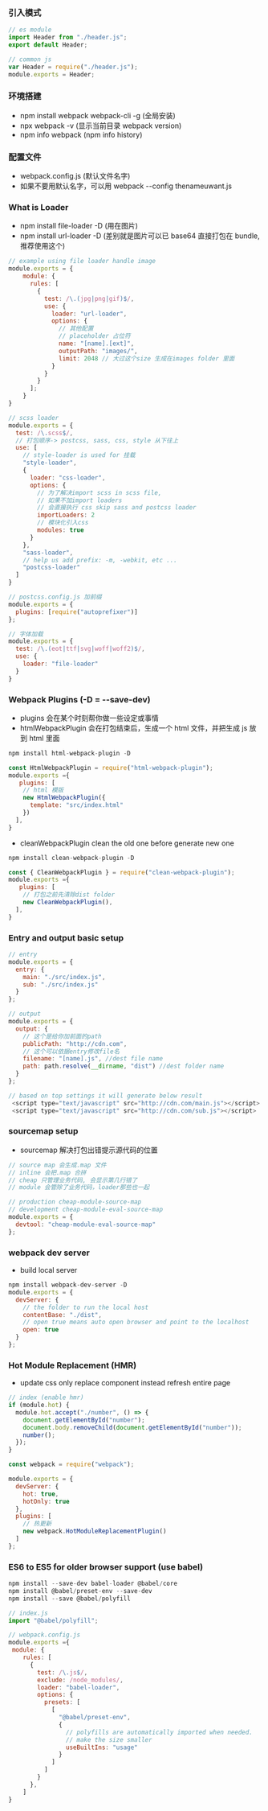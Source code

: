 ### 引入模式

```js
// es module
import Header from "./header.js";
export default Header;

// common js
var Header = require("./header.js");
module.exports = Header;
```

### 环境搭建

- npm install webpack webpack-cli -g (全局安装)
- npx webpack -v (显示当前目录 webpack version)
- npm info webpack (npm info history)

### 配置文件

- webpack.config.js (默认文件名字)
- 如果不要用默认名字，可以用 webpack --config thenameuwant.js

### What is Loader

- npm install file-loader -D (用在图片)
- npm install url-loader -D (差别就是图片可以已 base64 直接打包在 bundle, 推荐使用这个)

```js
// example using file loader handle image
module.exports = {
    module: {
      rules: [
        {
          test: /\.(jpg|png|gif)$/,
          use: {
            loader: "url-loader",
            options: {
              // 其他配置
              // placeholder 占位符
              name: "[name].[ext]",
              outputPath: "images/",
              limit: 2048 // 大过这个size 生成在images folder 里面
            }
          }
        }
      ];
    }
}

// scss loader
module.exports = {
  test: /\.scss$/,
  // 打包顺序-> postcss, sass, css, style 从下往上
  use: [
    // style-loader is used for 挂载
    "style-loader",
    {
      loader: "css-loader",
      options: {
        // 为了解决import scss in scss file,
        // 如果不加import loaders
        // 会直接执行 css skip sass and postcss loader
        importLoaders: 2
        // 模块化引入css
        modules: true
      }
    },
    "sass-loader",
    // help us add prefix: -m, -webkit, etc ...
    "postcss-loader"
  ]
}

// postcss.config.js 加前缀
module.exports = {
  plugins: [require("autoprefixer")]
};

// 字体加载
module.exports = {
  test: /\.(eot|ttf|svg|woff|woff2)$/,
  use: {
    loader: "file-loader"
  }
}

```

### Webpack Plugins (-D = --save-dev)

- plugins 会在某个时刻帮你做一些设定或事情
- htmlWebpackPlugin 会在打包结束后，生成一个 html 文件，并把生成 js 放到 html 里面

```js
npm install html-webpack-plugin -D

const HtmlWebpackPlugin = require("html-webpack-plugin");
module.exports ={
   plugins: [
    // html 模版
    new HtmlWebpackPlugin({
      template: "src/index.html"
    })
  ],
}
```

- cleanWebpackPlugin clean the old one before generate new one

```js
npm install clean-webpack-plugin -D

const { CleanWebpackPlugin } = require("clean-webpack-plugin");
module.exports ={
   plugins: [
    // 打包之前先清除dist folder
    new CleanWebpackPlugin(),
  ],
}
```

### Entry and output basic setup

```js
// entry
module.exports = {
  entry: {
    main: "./src/index.js",
    sub: "./src/index.js"
  }
};

// output
module.exports = {
  output: {
    // 这个是给你加前面的path
    publicPath: "http://cdn.com",
    // 这个可以依据entry修改file名
    filename: "[name].js", //dest file name
    path: path.resolve(__dirname, "dist") //dest folder name
  }
};

// based on top settings it will generate below result
 <script type="text/javascript" src="http://cdn.com/main.js"></script>
 <script type="text/javascript" src="http://cdn.com/sub.js"></script>

```

### sourcemap setup

- sourcemap 解决打包出错提示源代码的位置

```js
// source map 会生成.map 文件
// inline 会把.map 合拼
// cheap 只管理业务代码, 会显示第几行错了
// module 会管除了业务代码，loader那些也一起

// production cheap-module-source-map
// development cheap-module-eval-source-map
module.exports = {
  devtool: "cheap-module-eval-source-map"
};
```

### webpack dev server

- build local server

```js
npm install webpack-dev-server -D
module.exports = {
  devServer: {
    // the folder to run the local host
    contentBase: "./dist",
    // open true means auto open browser and point to the localhost
    open: true
  }
};
```

### Hot Module Replacement (HMR)

- update css only replace component instead refresh entire page

```js
// index (enable hmr)
if (module.hot) {
  module.hot.accept("./number", () => {
    document.getElementById("number");
    document.body.removeChild(document.getElementById("number"));
    number();
  });
}

const webpack = require("webpack");

module.exports = {
  devServer: {
    hot: true,
    hotOnly: true
  },
  plugins: [
    // 热更新
    new webpack.HotModuleReplacementPlugin()
  ]
};
```

### ES6 to ES5 for older browser support (use babel)

```js
npm install --save-dev babel-loader @babel/core
npm install @babel/preset-env --save-dev
npm install --save @babel/polyfill

// index.js
import "@babel/polyfill";

// webpack.config.js
module.exports ={
 module: {
    rules: [
      {
        test: /\.js$/,
        exclude: /node_modules/,
        loader: "babel-loader",
        options: {
          presets: [
            [
              "@babel/preset-env",
              {
                // polyfills are automatically imported when needed.
                // make the size smaller
                useBuiltIns: "usage"
              }
            ]
          ]
        }
      },
    ]
}
```
